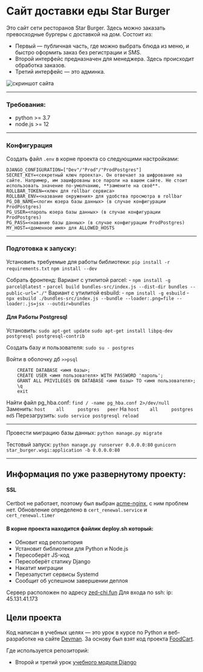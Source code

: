 # Сайт доставки еды Star Burger

Это сайт сети ресторанов Star Burger. Здесь можно заказать превосходные бургеры с доставкой на дом.
Состоит из:

- Первый — публичная часть, где можно выбрать блюда из меню, и быстро оформить заказ без регистрации и SMS.
- Второй интерфейс предназначен для менеджера. Здесь происходит обработка заказов.
- Третий интерфейс — это админка.

![скриншот сайта](https://dvmn.org/filer/canonical/1594651635/686/)

---

### Требования:

- python >= 3.7
- node.js >= 12

---

### Конфигурация

Cоздать файл `.env` в корне проекта со следующими настройками:

```
DJANGO_CONFIGURATION=["Dev"/"Prod"/"ProdPostgres"]
SECRET_KEY=<секретный ключ проекта>. Он отвечает за шифрование на сайте. Например, им зашифрованы все пароли на вашем сайте. Не стоит использовать значение по-умолчанию, **замените на своё**.
ROLLBAR_TOKEN=<ключ для rollbar сервиса>
ROLLBAR_ENV=<название окружения> для удобства просмотра в rollbar
PG_DB_NAME=<логин юзера базы данных> (в случае конфигурации ProdPostgres)
PG_USER=<пароль юзера базы данных> (в случае конфигурации ProdPostgres)
PG_PASS=<навание базы данных> (в случае конфигурации ProdPostgres)
MY_HOST=<доменное имя> для ALLOWED_HOSTS
```

---

### Подготовка к запуску:

Установить требуемые для работы библиотеки:
`pip install -r requirements.txt`
`npm install --dev`

Собрать фронтенд:
Вариант с утилитой parcel: - `npm install -g parcel@latest` - `parcel build bundles-src/index.js --dist-dir bundles --public-url="./"`
Вариант с утилитой esbuild: - `npm install -g esbuild` - `npx esbuild ./bundles-src/index.js --bundle --loader:.png=file --loader:.js=jsx --outdir=bundles`

#### Для Работы Postgresql

Установить:
`sudo apt-get update`
`sudo apt-get install libpq-dev postgresql postgresql-contrib`

Создать базу и пользователя:
`sudo su - postgres`

Войти в оболочку дб
`>>psql`

```
    CREATE DATABASE <имя базы>;
    CREATE USER <имя пользователя> WITH PASSWORD 'пароль';
    GRANT ALL PRIVILEGES ON DATABASE <имя базы> TO <имя пользователя>;
    \q
    exit
```

Найти файл pg_hba.conf:
`find / -name pg_hba.conf 2>/dev/null`
Заменить:
`host    all     postgres   peer` На `host    all     postgres      md5`
Перезагрузить:
`sudo service postgresql reload`

---

Провести миграцию базы данных:
`python manage.py migrate`

Тестовый запуск:
`python manage.py runserver 0.0.0.0:80`
`gunicorn star_burger.wsgi:application -b 0.0.0.0:80`

---

## Информация по уже развернутому проекту:

#### SSL

Certbot не работает, поэтому был выбран [acme-nginx](https://github.com/kshcherban/acme-nginx#usage), с ним проблем нет.
Обновление определено в `cert_renewal.service` и `cert_renewal.timer`

#### В корне проекта находится файлик deploy.sh который:

- Обновит код репозитория
- Установит библиотеки для Python и Node.js
- Пересоберёт JS-код
- Пересоберёт статику Django
- Накатит миграции
- Перезапустит сервисы Systemd
- Сообщит об успешном завершении деплоя

Сервер расположен по адресу [zed-chi.fun](zed-chi.fun)
Для входа по ssh:
ip: 45.131.41.173

## Цели проекта

Код написан в учебных целях — это урок в курсе по Python и веб-разработке на сайте [Devman](https://dvmn.org). За основу был взят код проекта [FoodCart](https://github.com/Saibharath79/FoodCart).

Где используется репозиторий:

- Второй и третий урок [учебного модуля Django](https://dvmn.org/modules/django/)
